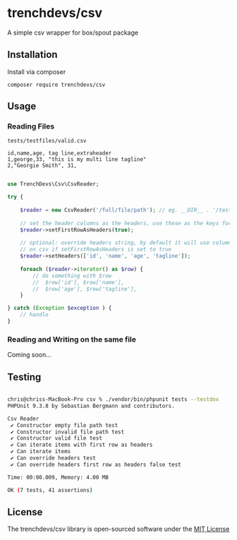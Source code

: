 # trenchdevs/csv

A simple csv wrapper for box/spout package

## Installation 

Install via composer 

`composer require trenchdevs/csv`

## Usage

### Reading Files 

`tests/testfiles/valid.csv`

```
id,name,age, tag line,extraheader
1,george,33, "this is my multi line tagline"
2,"Georgie Smith", 31,
```

```php

use TrenchDevs\Csv\CsvReader;

try {
    
    $reader = new CsvReader('/full/file/path'); // eg. __DIR__ . '/tests/testfiles/valid.csv'
    
    // set the header columns as the headers, use these as the keys for the results while on iteration  
    $reader->setFirstRowAsHeaders(true);
    
    // optional: override headers string, by default it will use columns 
    // on csv if setFirstRowAsHeaders is set to true
    $reader->setHeaders(['id', 'name', 'age', 'tagline']);
    
    foreach ($reader->iterator() as $row) {
        // do something with $row
        //  $row['id'], $row['name'], 
        //  $row['age'], $row['tagline'],      
    }

} catch (Exception $exception ) {
    // handle
}

```

### Reading and Writing on the same file 

Coming soon... 

## Testing 

```bash

chris@chriss-MacBook-Pro csv % ./vendor/bin/phpunit tests --testdox
PHPUnit 9.3.8 by Sebastian Bergmann and contributors.

Csv Reader
 ✔ Constructor empty file path test
 ✔ Constructor invalid file path test
 ✔ Constructor valid file test
 ✔ Can iterate items with first row as headers
 ✔ Can iterate items
 ✔ Can override headers test
 ✔ Can override headers first row as headers false test

Time: 00:00.009, Memory: 4.00 MB

OK (7 tests, 41 assertions)

```

## License 

The trenchdevs/csv library is open-sourced software under the [MIT License](https://github.com/trenchdevs/csv/blob/master/LICENSE) 